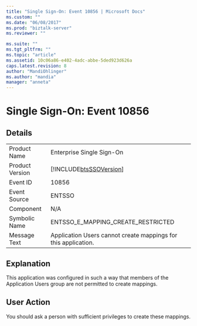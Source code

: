 ```yaml
---
title: "Single Sign-On: Event 10856 | Microsoft Docs"
ms.custom: ""
ms.date: "06/08/2017"
ms.prod: "biztalk-server"
ms.reviewer: ""

ms.suite: ""
ms.tgt_pltfrm: ""
ms.topic: "article"
ms.assetid: 10c06a86-e402-4adc-abbe-5ded923d626a
caps.latest.revision: 8
author: "MandiOhlinger"
ms.author: "mandia"
manager: "anneta"
---
```

# Single Sign-On: Event 10856
## Details  
  
|                 |                                                                |
|-----------------|----------------------------------------------------------------|
|  Product Name   |                   Enterprise Single Sign-On                    |
| Product Version |   [!INCLUDE[btsSSOVersion](../includes/btsssoversion-md.md)]   |
|    Event ID     |                             10856                              |
|  Event Source   |                             ENTSSO                             |
|    Component    |                              N/A                               |
|  Symbolic Name  |               ENTSSO_E_MAPPING_CREATE_RESTRICTED               |
|  Message Text   | Application Users cannot create mappings for this application. |
  
## Explanation  
 This application was configured in such a way that members of the Application Users group are not permitted to create mappings.  
  
## User Action  
 You should ask a person with sufficient privileges to create these mappings.